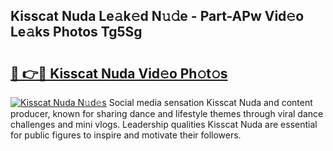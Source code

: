## Kisscat Nuda Le𝚊k𝚎d N𝚞𝚍e - Part-APw Vid𝚎o Le𝚊ks Photos Tg5Sg

# <h2><a href="http://fbct6h.evod.top/?m=Kisscat+Nuda">🔗 👉🔴 Kisscat Nuda Vid𝚎o Ph𝚘t𝚘s</a></h2>

[![Kisscat Nuda N𝚞d𝚎s](https://i.imgur.com/8V9OHl7.gif)](http://fbct6h.evod.top/?m=Kisscat+Nuda)
Social media sensation Kisscat Nuda and content producer, known for sharing dance and lifestyle themes through viral dance challenges and mini vlogs. Leadership qualities Kisscat Nuda are essential for public figures to inspire and motivate their followers. 

